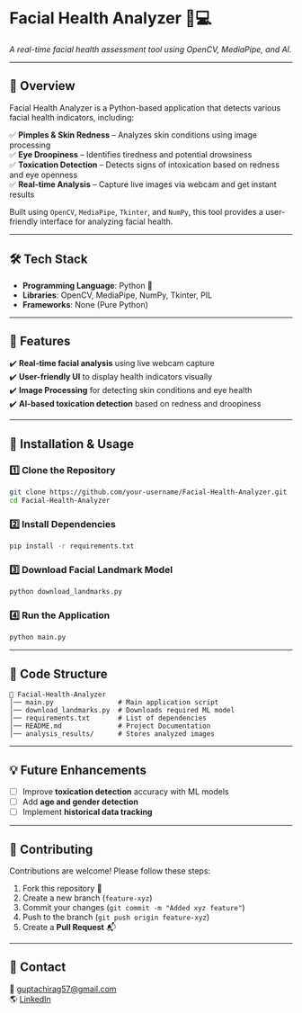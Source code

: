 # Facial Health Analyzer 🏥💻  
_A real-time facial health assessment tool using OpenCV, MediaPipe, and AI._

---

## 📌 Overview
Facial Health Analyzer is a Python-based application that detects various facial health indicators, including:

✅ **Pimples & Skin Redness** – Analyzes skin conditions using image processing  
✅ **Eye Droopiness** – Identifies tiredness and potential drowsiness  
✅ **Toxication Detection** – Detects signs of intoxication based on redness and eye openness  
✅ **Real-time Analysis** – Capture live images via webcam and get instant results  

Built using `OpenCV`, `MediaPipe`, `Tkinter`, and `NumPy`, this tool provides a user-friendly interface for analyzing facial health.

---

## 🛠️ Tech Stack
- **Programming Language**: Python 🐍  
- **Libraries**: OpenCV, MediaPipe, NumPy, Tkinter, PIL  
- **Frameworks**: None (Pure Python)  

---

## 🚀 Features
✔️ **Real-time facial analysis** using live webcam capture  
✔️ **User-friendly UI** to display health indicators visually  
✔️ **Image Processing** for detecting skin conditions and eye health  
✔️ **AI-based toxication detection** based on redness and droopiness  

---

## 📂 Installation & Usage
### 1️⃣ Clone the Repository
```bash
git clone https://github.com/your-username/Facial-Health-Analyzer.git
cd Facial-Health-Analyzer
```

### 2️⃣ Install Dependencies
```bash
pip install -r requirements.txt
```

### 3️⃣ Download Facial Landmark Model
```bash
python download_landmarks.py
```

### 4️⃣ Run the Application
```bash
python main.py
```

---

## 📜 Code Structure
```
📂 Facial-Health-Analyzer
│── main.py                # Main application script
│── download_landmarks.py  # Downloads required ML model
│── requirements.txt       # List of dependencies
│── README.md              # Project Documentation
│── analysis_results/      # Stores analyzed images
```

---

## 💡 Future Enhancements
- [ ] Improve **toxication detection** accuracy with ML models  
- [ ] Add **age and gender detection**  
- [ ] Implement **historical data tracking**  

---

## 🤝 Contributing
Contributions are welcome! Please follow these steps:  
1. Fork this repository 🍴  
2. Create a new branch (`feature-xyz`)  
3. Commit your changes (`git commit -m "Added xyz feature"`)  
4. Push to the branch (`git push origin feature-xyz`)  
5. Create a **Pull Request** 📬  

---


## 🙋 Contact
📧 guptachirag57@gmail.com  
🌎 [LinkedIn]([https://www.linkedin.com/in/chirag-gupta/](https://www.linkedin.com/in/chirag-gupta-20640b24a/))  
